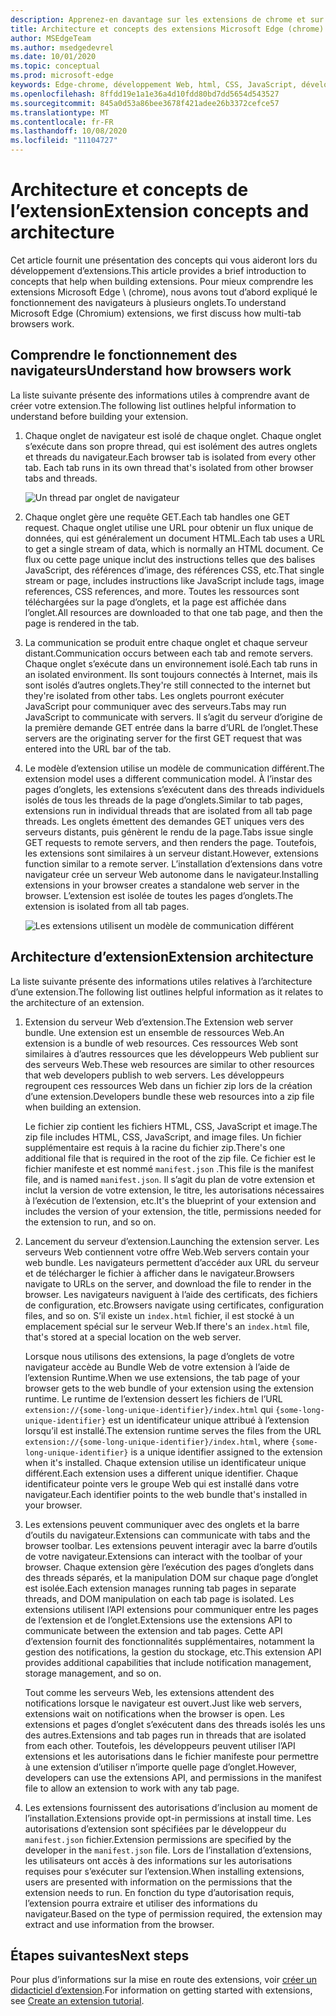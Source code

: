 ```yaml
---
description: Apprenez-en davantage sur les extensions de chrome et sur les principaux concepts de création d’extensions.
title: Architecture et concepts des extensions Microsoft Edge (chrome)
author: MSEdgeTeam
ms.author: msedgedevrel
ms.date: 10/01/2020
ms.topic: conceptual
ms.prod: microsoft-edge
keywords: Edge-chrome, développement Web, html, CSS, JavaScript, développeur, extensions
ms.openlocfilehash: 8ffdd19e1a1e36a4d10fdd80bd7dd5654d543527
ms.sourcegitcommit: 845a0d53a86bee3678f421adee26b3372cefce57
ms.translationtype: MT
ms.contentlocale: fr-FR
ms.lasthandoff: 10/08/2020
ms.locfileid: "11104727"
---
```

# <span data-ttu-id="c4e70-104">Architecture et concepts de l’extension</span><span class="sxs-lookup"><span data-stu-id="c4e70-104">Extension concepts and architecture</span></span>

<span data-ttu-id="c4e70-105">Cet article fournit une présentation des concepts qui vous aideront lors du développement d’extensions.</span><span class="sxs-lookup"><span data-stu-id="c4e70-105">This article provides a brief introduction to concepts that help when building extensions.</span></span> <span data-ttu-id="c4e70-106">Pour mieux comprendre les extensions Microsoft Edge \ (chrome), nous avons tout d’abord expliqué le fonctionnement des navigateurs à plusieurs onglets.</span><span class="sxs-lookup"><span data-stu-id="c4e70-106">To understand Microsoft Edge \(Chromium\) extensions, we first discuss how multi-tab browsers work.</span></span>


## <span data-ttu-id="c4e70-107">Comprendre le fonctionnement des navigateurs</span><span class="sxs-lookup"><span data-stu-id="c4e70-107">Understand how browsers work</span></span>

<span data-ttu-id="c4e70-108">La liste suivante présente des informations utiles à comprendre avant de créer votre extension.</span><span class="sxs-lookup"><span data-stu-id="c4e70-108">The following list outlines helpful information to understand before building your extension.</span></span>

1.  <span data-ttu-id="c4e70-109">Chaque onglet de navigateur est isolé de chaque onglet.  Chaque onglet s’exécute dans son propre thread, qui est isolément des autres onglets et threads du navigateur.</span><span class="sxs-lookup"><span data-stu-id="c4e70-109">Each browser tab is isolated from every other tab.  Each tab runs in its own thread that's isolated from other browser tabs and threads.</span></span>

    ![Un thread par onglet de navigateur](media/index-image1-browsertabs.png)  

2.  <span data-ttu-id="c4e70-111">Chaque onglet gère une requête GET.</span><span class="sxs-lookup"><span data-stu-id="c4e70-111">Each tab handles one GET request.</span></span>  <span data-ttu-id="c4e70-112">Chaque onglet utilise une URL pour obtenir un flux unique de données, qui est généralement un document HTML.</span><span class="sxs-lookup"><span data-stu-id="c4e70-112">Each tab uses a URL to get a single stream of data, which is normally an HTML document.</span></span>  <span data-ttu-id="c4e70-113">Ce flux ou cette page unique inclut des instructions telles que des balises JavaScript, des références d’image, des références CSS, etc.</span><span class="sxs-lookup"><span data-stu-id="c4e70-113">That single stream or page, includes instructions like JavaScript include tags, image references, CSS references, and more.</span></span>  <span data-ttu-id="c4e70-114">Toutes les ressources sont téléchargées sur la page d’onglets, et la page est affichée dans l’onglet.</span><span class="sxs-lookup"><span data-stu-id="c4e70-114">All resources are downloaded to that one tab page, and then the page is rendered in the tab.</span></span>  

3.  <span data-ttu-id="c4e70-115">La communication se produit entre chaque onglet et chaque serveur distant.</span><span class="sxs-lookup"><span data-stu-id="c4e70-115">Communication occurs between each tab and remote servers.</span></span>  <span data-ttu-id="c4e70-116">Chaque onglet s’exécute dans un environnement isolé.</span><span class="sxs-lookup"><span data-stu-id="c4e70-116">Each tab runs in an isolated environment.</span></span> <span data-ttu-id="c4e70-117">Ils sont toujours connectés à Internet, mais ils sont isolés d’autres onglets.</span><span class="sxs-lookup"><span data-stu-id="c4e70-117">They're still connected to the internet but they're isolated from other tabs.</span></span>  <span data-ttu-id="c4e70-118">Les onglets pourront exécuter JavaScript pour communiquer avec des serveurs.</span><span class="sxs-lookup"><span data-stu-id="c4e70-118">Tabs may run JavaScript to communicate with servers.</span></span> <span data-ttu-id="c4e70-119">Il s’agit du serveur d’origine de la première demande GET entrée dans la barre d’URL de l’onglet.</span><span class="sxs-lookup"><span data-stu-id="c4e70-119">These servers are the originating server for the first GET request that was entered into the URL bar of the tab.</span></span>  

4.  <span data-ttu-id="c4e70-120">Le modèle d’extension utilise un modèle de communication différent.</span><span class="sxs-lookup"><span data-stu-id="c4e70-120">The extension model uses a different communication model.</span></span>  <span data-ttu-id="c4e70-121">À l’instar des pages d’onglets, les extensions s’exécutent dans des threads individuels isolés de tous les threads de la page d’onglets.</span><span class="sxs-lookup"><span data-stu-id="c4e70-121">Similar to tab pages, extensions run in individual threads that are isolated from all tab page threads.</span></span>  <span data-ttu-id="c4e70-122">Les onglets émettent des demandes GET uniques vers des serveurs distants, puis génèrent le rendu de la page.</span><span class="sxs-lookup"><span data-stu-id="c4e70-122">Tabs issue single GET requests to remote servers, and then renders the page.</span></span> <span data-ttu-id="c4e70-123">Toutefois, les extensions sont similaires à un serveur distant.</span><span class="sxs-lookup"><span data-stu-id="c4e70-123">However, extensions function similar to a remote server.</span></span> <span data-ttu-id="c4e70-124">L’installation d’extensions dans votre navigateur crée un serveur Web autonome dans le navigateur.</span><span class="sxs-lookup"><span data-stu-id="c4e70-124">Installing extensions in your browser creates a standalone web server in the browser.</span></span> <span data-ttu-id="c4e70-125">L’extension est isolée de toutes les pages d’onglets.</span><span class="sxs-lookup"><span data-stu-id="c4e70-125">The extension is isolated from all tab pages.</span></span>  

    ![Les extensions utilisent un modèle de communication différent](media/index-image3-upsidedown.png)  

## <span data-ttu-id="c4e70-127">Architecture d’extension</span><span class="sxs-lookup"><span data-stu-id="c4e70-127">Extension architecture</span></span>

<span data-ttu-id="c4e70-128">La liste suivante présente des informations utiles relatives à l’architecture d’une extension.</span><span class="sxs-lookup"><span data-stu-id="c4e70-128">The following list outlines helpful information as it relates to the architecture of an extension.</span></span>  

1.  <span data-ttu-id="c4e70-129">Extension du serveur Web d’extension.</span><span class="sxs-lookup"><span data-stu-id="c4e70-129">The Extension web server bundle.</span></span>  <span data-ttu-id="c4e70-130">Une extension est un ensemble de ressources Web.</span><span class="sxs-lookup"><span data-stu-id="c4e70-130">An extension is a bundle of web resources.</span></span> <span data-ttu-id="c4e70-131">Ces ressources Web sont similaires à d’autres ressources que les développeurs Web publient sur des serveurs Web.</span><span class="sxs-lookup"><span data-stu-id="c4e70-131">These web resources are similar to other resources that web developers publish to web servers.</span></span> <span data-ttu-id="c4e70-132">Les développeurs regroupent ces ressources Web dans un fichier zip lors de la création d’une extension.</span><span class="sxs-lookup"><span data-stu-id="c4e70-132">Developers bundle these web resources into a zip file when building an extension.</span></span>
    
    <span data-ttu-id="c4e70-133">Le fichier zip contient les fichiers HTML, CSS, JavaScript et image.</span><span class="sxs-lookup"><span data-stu-id="c4e70-133">The zip file includes HTML, CSS, JavaScript, and image files.</span></span>  <span data-ttu-id="c4e70-134">Un fichier supplémentaire est requis à la racine du fichier zip.</span><span class="sxs-lookup"><span data-stu-id="c4e70-134">There's one additional file that is required in the root of the zip file.</span></span> <span data-ttu-id="c4e70-135">Ce fichier est le fichier manifeste et est nommé `manifest.json` .</span><span class="sxs-lookup"><span data-stu-id="c4e70-135">This file is the manifest file, and is named `manifest.json`.</span></span>  <span data-ttu-id="c4e70-136">Il s’agit du plan de votre extension et inclut la version de votre extension, le titre, les autorisations nécessaires à l’exécution de l’extension, etc.</span><span class="sxs-lookup"><span data-stu-id="c4e70-136">It's the blueprint of  your extension and includes the version of your extension, the title, permissions needed for the extension to run, and so on.</span></span>

2.  <span data-ttu-id="c4e70-137">Lancement du serveur d’extension.</span><span class="sxs-lookup"><span data-stu-id="c4e70-137">Launching the extension server.</span></span>  <span data-ttu-id="c4e70-138">Les serveurs Web contiennent votre offre Web.</span><span class="sxs-lookup"><span data-stu-id="c4e70-138">Web servers contain your web bundle.</span></span> <span data-ttu-id="c4e70-139">Les navigateurs permettent d’accéder aux URL du serveur et de télécharger le fichier à afficher dans le navigateur.</span><span class="sxs-lookup"><span data-stu-id="c4e70-139">Browsers navigate to URLs on the server, and download the file to render in the browser.</span></span> <span data-ttu-id="c4e70-140">Les navigateurs naviguent à l’aide des certificats, des fichiers de configuration, etc.</span><span class="sxs-lookup"><span data-stu-id="c4e70-140">Browsers navigate using certificates, configuration files, and so on.</span></span>  <span data-ttu-id="c4e70-141">S’il existe un `index.html` fichier, il est stocké à un emplacement spécial sur le serveur Web.</span><span class="sxs-lookup"><span data-stu-id="c4e70-141">If there's an `index.html` file, that's stored at a special location on the web server.</span></span>  

    <span data-ttu-id="c4e70-142">Lorsque nous utilisons des extensions, la page d’onglets de votre navigateur accède au Bundle Web de votre extension à l’aide de l’extension Runtime.</span><span class="sxs-lookup"><span data-stu-id="c4e70-142">When we use extensions, the tab page of your browser gets to the web bundle of your extension using the extension runtime.</span></span>  <span data-ttu-id="c4e70-143">Le runtime de l’extension dessert les fichiers de l’URL `extension://{some-long-unique-identifier}/index.html` qui `{some-long-unique-identifier}` est un identificateur unique attribué à l’extension lorsqu’il est installé.</span><span class="sxs-lookup"><span data-stu-id="c4e70-143">The extension runtime serves the files from the URL `extension://{some-long-unique-identifier}/index.html`, where `{some-long-unique-identifier}` is a unique identifier assigned to the extension when it's installed.</span></span>  <span data-ttu-id="c4e70-144">Chaque extension utilise un identificateur unique différent.</span><span class="sxs-lookup"><span data-stu-id="c4e70-144">Each extension uses a different unique identifier.</span></span> <span data-ttu-id="c4e70-145">Chaque identificateur pointe vers le groupe Web qui est installé dans votre navigateur.</span><span class="sxs-lookup"><span data-stu-id="c4e70-145">Each identifier points to the web bundle that's installed in your browser.</span></span>   

3.  <span data-ttu-id="c4e70-146">Les extensions peuvent communiquer avec des onglets et la barre d’outils du navigateur.</span><span class="sxs-lookup"><span data-stu-id="c4e70-146">Extensions can communicate with tabs and the browser toolbar.</span></span>   <span data-ttu-id="c4e70-147">Les extensions peuvent interagir avec la barre d’outils de votre navigateur.</span><span class="sxs-lookup"><span data-stu-id="c4e70-147">Extensions can interact with the toolbar of your browser.</span></span> <span data-ttu-id="c4e70-148">Chaque extension gère l’exécution des pages d’onglets dans des threads séparés, et la manipulation DOM sur chaque page d’onglet est isolée.</span><span class="sxs-lookup"><span data-stu-id="c4e70-148">Each extension manages running tab pages in separate threads, and DOM manipulation on each tab page is isolated.</span></span>  <span data-ttu-id="c4e70-149">Les extensions utilisent l’API extensions pour communiquer entre les pages de l’extension et de l’onglet.</span><span class="sxs-lookup"><span data-stu-id="c4e70-149">Extensions use the extensions API to communicate between the extension and tab pages.</span></span>  <span data-ttu-id="c4e70-150">Cette API d’extension fournit des fonctionnalités supplémentaires, notamment la gestion des notifications, la gestion du stockage, etc.</span><span class="sxs-lookup"><span data-stu-id="c4e70-150">This extension API provides additional capabilities that include notification management, storage management, and so on.</span></span>  

    <span data-ttu-id="c4e70-151">Tout comme les serveurs Web, les extensions attendent des notifications lorsque le navigateur est ouvert.</span><span class="sxs-lookup"><span data-stu-id="c4e70-151">Just like web servers, extensions wait on notifications when the browser is open.</span></span>  <span data-ttu-id="c4e70-152">Les extensions et pages d’onglet s’exécutent dans des threads isolés les uns des autres.</span><span class="sxs-lookup"><span data-stu-id="c4e70-152">Extensions and tab pages run in threads that are isolated from each other.</span></span> <span data-ttu-id="c4e70-153">Toutefois, les développeurs peuvent utiliser l’API extensions et les autorisations dans le fichier manifeste pour permettre à une extension d’utiliser n’importe quelle page d’onglet.</span><span class="sxs-lookup"><span data-stu-id="c4e70-153">However, developers can use the extensions API, and permissions in the manifest file to allow an extension to work with any tab page.</span></span>  

4. <span data-ttu-id="c4e70-154">Les extensions fournissent des autorisations d’inclusion au moment de l’installation.</span><span class="sxs-lookup"><span data-stu-id="c4e70-154">Extensions provide opt-in permissions at install time.</span></span>  <span data-ttu-id="c4e70-155">Les autorisations d’extension sont spécifiées par le développeur du `manifest.json` fichier.</span><span class="sxs-lookup"><span data-stu-id="c4e70-155">Extension permissions are specified by the developer in the `manifest.json` file.</span></span> <span data-ttu-id="c4e70-156">Lors de l’installation d’extensions, les utilisateurs ont accès à des informations sur les autorisations requises pour s’exécuter sur l’extension.</span><span class="sxs-lookup"><span data-stu-id="c4e70-156">When installing extensions, users are presented with information on the permissions that the extension needs to run.</span></span> <span data-ttu-id="c4e70-157">En fonction du type d’autorisation requis, l’extension pourra extraire et utiliser des informations du navigateur.</span><span class="sxs-lookup"><span data-stu-id="c4e70-157">Based on the type of permission required, the extension may extract and use information from the browser.</span></span>


## <span data-ttu-id="c4e70-158">Étapes suivantes</span><span class="sxs-lookup"><span data-stu-id="c4e70-158">Next steps</span></span>

 <span data-ttu-id="c4e70-159">Pour plus d’informations sur la mise en route des extensions, voir [créer un didacticiel d’extension][CreateAnExtensionPart1].</span><span class="sxs-lookup"><span data-stu-id="c4e70-159">For information on getting started with extensions, see [Create an extension tutorial][CreateAnExtensionPart1].</span></span> 



<!-- image links -->  

<!-- links -->  

[CreateAnExtensionPart1]: ./part1-simple-extension.md "Didacticiel de création d’une extension-partie 1 | Documents Microsoft"  